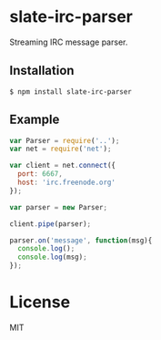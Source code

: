 
# slate-irc-parser

  Streaming IRC message parser.

## Installation

```
$ npm install slate-irc-parser
```

## Example

```js
var Parser = require('..');
var net = require('net');

var client = net.connect({
  port: 6667,
  host: 'irc.freenode.org'
});

var parser = new Parser;

client.pipe(parser);

parser.on('message', function(msg){
  console.log();
  console.log(msg);
});
```

# License

  MIT